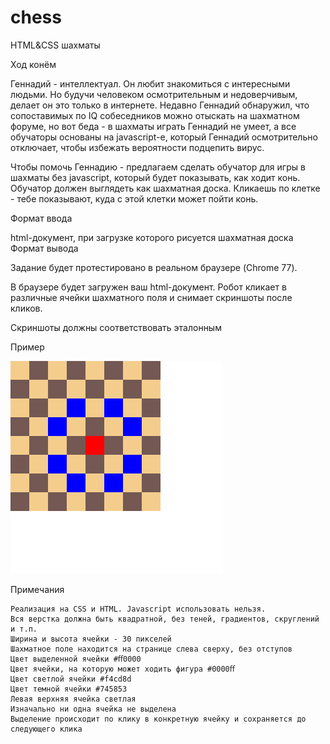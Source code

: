 # chess
HTML&amp;CSS шахматы

Ход конём 

Геннадий - интеллектуал. Он любит знакомиться с интересными людьми. Но будучи человеком осмотрительным и недоверчивым, делает он это только в интернете. Недавно Геннадий обнаружил, что сопоставимых по IQ собеседников можно отыскать на шахматном форуме, но вот беда - в шахматы играть Геннадий не умеет, а все обучаторы основаны на javascript-е, который Геннадий осмотрительно отключает, чтобы избежать вероятности подцепить вирус.

Чтобы помочь Геннадию - предлагаем сделать обучатор для игры в шахматы без javascript, который будет показывать, как ходит конь. Обучатор должен выглядеть как шахматная доска. Кликаешь по клетке - тебе показывают, куда с этой клетки может пойти конь.

Формат ввода

html-документ, при загрузке которого рисуется шахматная доска
Формат вывода

Задание будет протестировано в реальном браузере (Chrome 77).

В браузере будет загружен ваш html-документ. Робот кликает в различные ячейки шахматного поля и снимает скриншоты после кликов.

Скриншоты должны соответствовать эталонным

Пример

![alt text](https://raw.githubusercontent.com/olexyz/chess/master/statement-image.png)

Примечания

    Реализация на CSS и HTML. Javascript использовать нельзя.
    Вся верстка должна быть квадратной, без теней, градиентов, скруглений и т.п.
    Ширина и высота ячейки - 30 пикселей
    Шахматное поле находится на странице слева сверху, без отступов
    Цвет выделенной ячейки #ﬀ0000
    Цвет ячейки, на которую может ходить фигура #0000ﬀ
    Цвет светлой ячейки #f4cd8d
    Цвет темной ячейки #745853
    Левая верхняя ячейка светлая
    Изначально ни одна ячейка не выделена
    Выделение происходит по клику в конкретную ячейку и сохраняется до следующего клика

